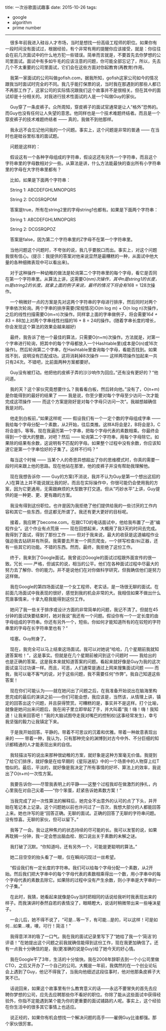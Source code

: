 title: 一次谷歌面试趣事
date: 2015-10-26
tags:
  - google
  - algorithm
  - prime number

---

&nbsp;&nbsp;&nbsp;&nbsp;很多年前我进入硅谷人才市场，当时是想找一份高级工程师的职位。如果你有一段时间没有面试过，根据经验，有个非常有用的提醒你应该接受，就是：你往往会在前几次面试中的什么地方犯一些错误。简单而言就是，不要首先去你梦想的公司里面试。面试中有多如牛毛的应该注意的问题，你可能全部忘记了，所以，先去几个不太重要的公司里面试，它们会在这些方面对你起教育(再教育)作用。

&nbsp;&nbsp;&nbsp;&nbsp;我第一家面试的公司叫做gofish.com，据我所知，gofish这家公司如今的情况跟我当时面试时完全的不同。我几乎能打保票的说，当时我在那遇到的那些人都已不再那工作了，这家公司的实际情况跟我们这个故事并不是很相关。但在其中的面试却是十分相关的。对我进行技术性面试的人是一个叫做Guy的家伙。

&nbsp;&nbsp;&nbsp;&nbsp;Guy穿了一条皮裤子。众所周知，穿皮裤子的面试官通常是让人“格外”恐怖的。而Guy也没有任何让人失望的意思。他同样也是一个技术难题终结者。而且是一个穿皮裤子的技术难题终结者 —— 真的，我做不到他那样。

&nbsp;&nbsp;&nbsp;&nbsp;我永远不会忘记他问我的一个问题。事实上，这个问题是非常的普通 —— 在当时也是硅谷里标准的面试题。

&nbsp;&nbsp;&nbsp;&nbsp;问题是这样的：

&nbsp;&nbsp;&nbsp;&nbsp;假设这有一个各种字母组成的字符串，假设这还有另外一个字符串，而且这个字符串里的字母数相对少一些。从算法是讲，什么方法能最快的查出所有小字符串里的字母在大字符串里都有？

&nbsp;&nbsp;&nbsp;&nbsp;比如，如果是下面两个字符串：



&nbsp;&nbsp;&nbsp;&nbsp;String 1: ABCDEFGHLMNOPQRS

&nbsp;&nbsp;&nbsp;&nbsp;String 2: DCGSRQPOM

&nbsp;&nbsp;&nbsp;&nbsp;答案是true，所有在string2里的字母string1也都有。如果是下面两个字符串：



&nbsp;&nbsp;&nbsp;&nbsp;String 1: ABCDEFGHLMNOPQRS

&nbsp;&nbsp;&nbsp;&nbsp;String 2: DCGSRQPOZ

&nbsp;&nbsp;&nbsp;&nbsp;答案是false，因为第二个字符串里的Z字母不在第一个字符串里。

&nbsp;&nbsp;&nbsp;&nbsp;当他问题这个问题时，不夸张的说，我几乎要脱口而出。事实上，对这个问题我很有信心。(提示：我提供的答案对他来说显然是最糟糕的一种，从面试中他大量的各种细微表现中可以看出来)。

&nbsp;&nbsp;&nbsp;&nbsp;对于这种操作一种幼稚的做法是轮询第二个字符串里的每个字母，看它是否同在第一个字符串里。从算法上讲，这需要O(n*m)次操作，其中n是string1的长度，m是string2的长度。就拿上面的例子来说，最坏的情况下将会有16*8 = 128次操作。

&nbsp;&nbsp;&nbsp;&nbsp;一个稍微好一点的方案是先对这两个字符串的字母进行排序，然后同时对两个字串依次轮询。两个字串的排序需要(常规情况)O(m log m) + O(n log n)次操作，之后的线性扫描需要O(m+n)次操作。同样拿上面的字串做例子，将会需要16*4 + 8*3 = 88加上对两个字串线性扫描的16 + 8 = 24的操作。(随着字串长度的增长，你会发现这个算法的效果会越来越好)

&nbsp;&nbsp;&nbsp;&nbsp;最终，我告诉了他一个最佳的算法，只需要O(n+m)次操作。方法就是，对第一个字串进行轮询，把其中的每个字母都放入一个Hashtable里(成本是O(n)或16次操作)。然后轮询第二个字串，在Hashtable里查询每个字母，看能否找到。如果找不到，说明没有匹配成功。这将消耗掉8次操作 —— 这样两项操作加起来一共只有24次。不错吧，比前面两种方案都要好。

&nbsp;&nbsp;&nbsp;&nbsp;Guy没有被打动。他把他的皮裤子弄的沙沙响作为回应。”还有没有更好的？“他问道。

&nbsp;&nbsp;&nbsp;&nbsp;我的天？这个家伙究竟想要什么？我看看白板，然后转向他。”没有了，O(n+m)是你能得到的最好的结果了 —— 我是说，你至少要对每个字母至少访问一次才能完成这项操作 —— 而这个方案是刚好是对每个字母只访问一次“。我越想越确信我是对的。

&nbsp;&nbsp;&nbsp;&nbsp;他走到白板前，”如果这样呢 —— 假设我们有一个一定个数的字母组成字串 —— 我给每个字母分配一个素数，从2开始，往后类推。这样A将会是2，B将会是3，C将会是5，等等。现在我遍历第一个字串，把每个字母代表的素数相乘。你最终会得到一个很大的整数，对吧？然后 —— 轮询第二个字符串，用每个字母除它。如果除的结果有余数，这说明有不匹配的字母。如果整个过程中没有余数，你应该知道它是第一个字串恰好的子集了。这样不行吗？“

&nbsp;&nbsp;&nbsp;&nbsp;每当这个时候 —— 当某个人的奇思异想超出了你的思维模式时，你真的需要一段时间来跟上他的思路。现在他站在那里，他的皮裤子并没有帮助我理解他。

&nbsp;&nbsp;&nbsp;&nbsp;现在我想告诉你 —— Guy的方案(不消说，我并不认为Guy是第一个想出这招的人)在算法上并不能说就比我的好。而且在实际操作中，你很可能仍会使用我的方案，因为它更通用，无需跟麻烦的大型数字打交道。但从”巧妙水平“上讲，Guy提供的是一种更、更、更有趣的方案。

&nbsp;&nbsp;&nbsp;&nbsp;我没有得到这份职位。也许是因为我拒绝了他们提供给我的一些讨厌的工作内容和其它一些东西，但这都无所谓了。我还有更大更好的目标呢。

&nbsp;&nbsp;&nbsp;&nbsp;接着，我应聘了become.com。在跟CTO的电话面试中，他给我布置了一道”编程作业“。这个作业有点荒唐 —— 现在回想起来，大概用了我3天的时间去完成。我得到了面试，得到了那份工作 —— 但对于我来说，最大的收获是这道编程作业强迫我去钻研并有所获。我需要去开发一个网页爬虫，一个拼写检查/纠正器，还有一些其它的功能。不错的东西。然而，最终，我拒绝了这份工作。

&nbsp;&nbsp;&nbsp;&nbsp;终于，我来到了Google面试。我曾说过Google的面试过程跟外面宣传的很一致。冗长 —— 严格，但诚实的说，相当的公平。他们在各种面试过程中尽最大的努力去了解你、你的能力。并不是说他们在对你做科学研究，但我确信他们是努力这样做。

&nbsp;&nbsp;&nbsp;&nbsp;我在Google的第四场面试是一个女工程师，老实话，是一场很无聊的面试。在前面几场面试中我表现的很好，感觉到我的机会非常的大。我相信如果不做出什么荒唐事情来，十拿九稳我能得到这份工作。

&nbsp;&nbsp;&nbsp;&nbsp;她问了我一些关于排序或设计方面的非常简单的问题，我记不清了。但就在45分钟的面试快要结束时，她对我说”我还有一个问题。假设你有一个一定长度的由字母组成的字符串。你还有另外一个，短些。你如何才能知道所有的在较短的字符串里的字母在长字符串里也有？“

&nbsp;&nbsp;&nbsp;&nbsp;哇塞。Guy附身了。

&nbsp;&nbsp;&nbsp;&nbsp;现在，我完全可以马上结束这场面试。我可以对她说“哈哈，几个星期前我就知道答案啦！”，这是事实。但就是在几个星期前被问到这个问题时 —— 我给出的也是正确的答案。这是我本来就知道答案的问题。看起来就好像是Guy为我的这次面试温习过功课一样。而且，可恶，人们通常是通过上网来搜集面试问题 —— 而我，我可以毫不客气的说，对于这些问题，我不需要任何“作弊”。我自己知道这些答案！

&nbsp;&nbsp;&nbsp;&nbsp;现在你们可能认为——就在她问出了问题之后，在我准备开始说出在脑海里构思完成的最后的演讲之前——你们可能会想，我应该是，当然该，从情理上讲，镇定的回答出这个问题，并且获得赞赏。可糟糕的是，事实并不是这样。打个比喻，就像是她问出来问题后，我在闹子里立即举起了手，并大叫着“我！嗨！嗨！我知道！让我来回答吧！”我的大脑试图夺走我对嘴巴的控制权(这事经常发生)，幸亏我坚强的毅力让我镇定下来。

&nbsp;&nbsp;&nbsp;&nbsp;于是我开始回答。平静的。带着不可思议的沉着和优雅。带着一种故意表现出来的 —— 带着一种，我认为，只有那种完全的渊博到对古今中外、不分巨细的知识都精通的人才能表现出来的自信。

&nbsp;&nbsp;&nbsp;&nbsp;我轻描淡写的说出来那种很幼稚的方案，就好象是这种方案毫无价值。我提到了给它们排序，就好像是在给早期的《星际迷航》中的一个场景中的人物穿上红T恤似的。最后，平淡的，就好像是我决定了所有事情的好坏、算法上的效率，我说出了O(n+m)一次性方案。

&nbsp;&nbsp;&nbsp;&nbsp;我要告诉你——尽管我表明上的平静——这整个过程我却在做激烈的挣扎，内心里我在对自己尖着——“你个笨蛋，赶紧告诉她素数方案！”

&nbsp;&nbsp;&nbsp;&nbsp;当我完成了对一次性算法的解释后，她完全不出意外的认可的点了下头，并开始在笔记本上记录。这个问题她以前也许问过了一百次，我想大部分的人都能回答上来。她也许写的是“回答正确。无聊的面试。正确的回答了无聊的字符串问题。没有惊喜。无聊的家伙，但可以留下。”

&nbsp;&nbsp;&nbsp;&nbsp;我等了一会。我让这种焦灼的状态持续的尽可能的长。我可以发誓的说，如果再耽搁一分钟，我一定会憋出脑血栓、脱口说出关于素数的未解之谜。

&nbsp;&nbsp;&nbsp;&nbsp;我打破了沉默。“你知道吗，还有另外一个，可能是更聪明的算法。”

&nbsp;&nbsp;&nbsp;&nbsp;她二目空空的抬头看了一眼，仅在瞬间闪现过一丝希望。

&nbsp;&nbsp;&nbsp;&nbsp;“假设我们有一定长度的字符串。我们可以给每个字母分配一个素数，从2开始。然后我们把大字串中的每个字母代表的素数相乘得出一个数，用小字串中的每个字母代表的素数去除它。如果除的过程中没有产生余数，则小字串是大字串的一个子集。”

&nbsp;&nbsp;&nbsp;&nbsp;在此时，我猜，她看起来就像是Guy当时把相同的话说给我听时我表现出来的样子。而我演讲时泰然自若的表情没了，眼睛瞪大，说话时稍微带出来一些唾沫星子。

&nbsp;&nbsp;&nbsp;&nbsp;一会儿后，她不得不说了，“可是…等一下，有可能…是的，可以这样！可是如何…如果…噢，噢，可行！简洁！”

&nbsp;&nbsp;&nbsp;&nbsp;我得意洋洋的吸了一口气。我在我的面试记录里写下了“她给了我一个‘简洁’的评语！”在她提出这个问题之前我就确信能得到这份工作，现在我更加确信了。还有一点我十分确信的是，我(更准确的说是Guy)给了她今天的好心情。

&nbsp;&nbsp;&nbsp;&nbsp;我在Google干了3年，生活的十分愉快。我在2008年辞职去到一个小公司里做CTO，之后又开办了一个自己的公司。大概是一年前，我偶然的在一个创业论坛会上遇到了Guy，他记不得我了，当我向他细述这段往事时，他对他那条皮裤子大笑不已。

&nbsp;&nbsp;&nbsp;&nbsp;话说回来，如果这个故事里有什么教育意义的话——永远不要冒失的首先去应聘你梦想的公司，应先去应聘那些你不看好的职位。你除了能从这些面试中获得经验外，你指不定能遇到某个能为你的更重要的面试铺路的人呢。事实上，这个经验在你生活中的很多其它事情上也适应。

&nbsp;&nbsp;&nbsp;&nbsp;说正经的，如果你有机会想找一个解决问题的高手——雇佣Guy比谁都强。那个家伙很厉害。
